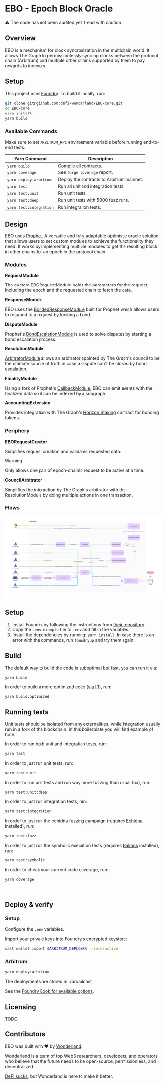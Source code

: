 <br />
<br />

# EBO - Epoch Block Oracle

⚠️ The code has not been audited yet, tread with caution.

## Overview

EBO is a mechanism for clock syncronization in the multichain world. It allows The Graph to permissionlessly sync up clocks between the protocol chain (Arbitrum) and multiple other chains supported by them to pay rewards to indexers. 

## Setup

This project uses [Foundry](https://book.getfoundry.sh/). To build it locally, run:

```sh
git clone git@github.com:defi-wonderland/EBO-core.git
cd EBO-core
yarn install
yarn build
```

### Available Commands

Make sure to set `ARBITRUM_RPC` environment variable before running end-to-end tests.

| Yarn Command            | Description                                                |
| ----------------------- | ---------------------------------------------------------- |
| `yarn build`            | Compile all contracts.                                     |
| `yarn coverage`         | See `forge coverage` report.                               |
| `yarn deploy:arbitrum`  | Deploy the contracts to Arbitrum mainnet.                  |
| `yarn test`             | Run all unit and integration tests.                        |
| `yarn test:unit`        | Run unit tests.                                            |
| `yarn test:deep`        | Run unit tests with 5000 fuzz runs.                        |
| `yarn test:integration` | Run integration tests.                                     |

## Design

EBO uses [Prophet](https://github.com/defi-wonderland/prophet-core). A versatile and fully adaptable optimistic oracle solution that allows users to set custom modules to achieve the functionality they need. It works by implementing multiple modules to get the resulting block in other chains for an epoch in the protocol chain.

### Modules

**RequestModule**

The custom EBORequestModule holds the parameters for the request. Including the epoch and the requested chain to fetch the data.

**ResponseModule**

EBO uses the [BondedResponseModule](https://github.com/defi-wonderland/prophet-modules/blob/dev/solidity/contracts/modules/response/BondedResponseModule.sol) built for Prophet which allows users to respond to a request by locking a bond.


**DisputeModule**

Prophet's [BondEscalationModule](https://github.com/defi-wonderland/prophet-modules/blob/dev/solidity/contracts/modules/dispute/BondEscalationModule.sol) is used to solve disputes by starting a bond escalation process.

**ResolutionModule**

[ArbitratorModule](https://github.com/defi-wonderland/prophet-modules/blob/dev/solidity/contracts/modules/resolution/ArbitratorModule.sol) allows an arbitrator apointed by The Graph's council to be the ultimate source of truth in case a dispute can't be closed by bond escalation.

**FinalityModule**

Using a fork of Prophet's [CallbackModule](https://github.com/defi-wonderland/prophet-modules/blob/dev/solidity/contracts/modules/finality/CallbackModule.sol), EBO can emit events with the finalized data so it can be indexed by a subgraph.

**AccountingExtension**

Provides integration with The Graph's [Horizon Staking](https://thegraph.com/blog/graph-horizon/) contract for bonding tokens. 

### Periphery

**EBORequestCreator**

Simplifies request creation and validates requested data. 

> [!WARNING]  
> Only allows one pair of epoch-chainId request to be active at a time.  

**CouncilArbitrator**

Simplifies the interaction by The Graph's arbitrator with the ResolutionModule by doing multiple actions in one transaction.

### Flows

![Alt text](EBO_flows.png?raw=true)

## Setup

1. Install Foundry by following the instructions from [their repository](https://github.com/foundry-rs/foundry#installation).
2. Copy the `.env.example` file to `.env` and fill in the variables.
3. Install the dependencies by running: `yarn install`. In case there is an error with the commands, run `foundryup` and try them again.

## Build

The default way to build the code is suboptimal but fast, you can run it via:

```bash
yarn build
```

In order to build a more optimized code ([via IR](https://docs.soliditylang.org/en/v0.8.15/ir-breaking-changes.html#solidity-ir-based-codegen-changes)), run:

```bash
yarn build:optimized
```

## Running tests

Unit tests should be isolated from any externalities, while Integration usually run in a fork of the blockchain. In this boilerplate you will find example of both.

In order to run both unit and integration tests, run:

```bash
yarn test
```

In order to just run unit tests, run:

```bash
yarn test:unit
```

In order to run unit tests and run way more fuzzing than usual (5x), run:

```bash
yarn test:unit:deep
```

In order to just run integration tests, run:

```bash
yarn test:integration
```

In order to just run the echidna fuzzing campaign (requires [Echidna](https://github.com/crytic/building-secure-contracts/blob/master/program-analysis/echidna/introduction/installation.md) installed), run:

```bash
yarn test:fuzz
```

In order to just run the symbolic execution tests (requires [Halmos](https://github.com/a16z/halmos/blob/main/README.md#installation) installed), run:

```bash
yarn test:symbolic
```

In order to check your current code coverage, run:

```bash
yarn coverage
```

<br>

## Deploy & verify

### Setup

Configure the `.env` variables.

Import your private keys into Foundry's encrypted keystore:

```bash
cast wallet import $ARBITRUM_DEPLOYER --interactive
```

### Arbitrum

```bash
yarn deploy:arbitrum
```

The deployments are stored in ./broadcast

See the [Foundry Book for available options](https://book.getfoundry.sh/reference/forge/forge-create.html).

## Licensing
TODO

## Contributors

EBO was built with ❤️ by [Wonderland](https://defi.sucks).

Wonderland is a team of top Web3 researchers, developers, and operators who believe that the future needs to be open-source, permissionless, and decentralized.

[DeFi sucks](https://defi.sucks), but Wonderland is here to make it better.